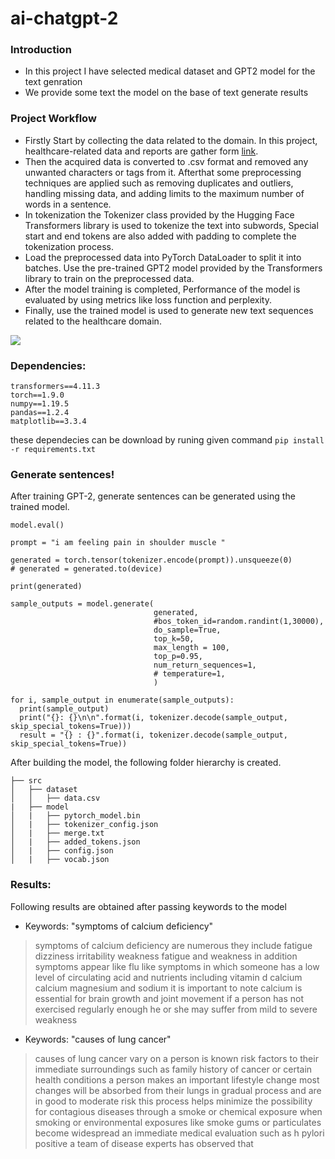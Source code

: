 # ai-chatgpt-2
### Introduction

- In this project I have selected medical dataset and GPT2 model for the text genration
- We provide some text the model on the base of text generate results
### Project Workflow

- Firstly Start by collecting the data related to the domain. In this project, healthcare-related data and reports are gather form [link](https://github.com/LasseRegin/medical-question-answer-data.git).
- Then the acquired data is converted to .csv format and removed any unwanted characters or tags from it. Afterthat some preprocessing techniques are applied such as removing duplicates and outliers, handling missing data, and adding limits to the maximum number of words in a sentence.
- In tokenization the Tokenizer class provided by the Hugging Face Transformers library is used to tokenize the text into subwords, Special start and end tokens are also added with padding to complete the tokenization process.
- Load the preprocessed data into PyTorch DataLoader to split it into batches. Use the pre-trained GPT2 model provided by the Transformers library to train on the preprocessed data.
- After the model training is completed, Performance of the model is evaluated by using metrics like loss function and perplexity.
- Finally, use the trained model is used to generate new text sequences related to the healthcare domain.


![](https://github.com/ioptime-official/ai-chatgpt-2/blob/main/workflow.jpg)


###  Dependencies:
```
transformers==4.11.3
torch==1.9.0
numpy==1.19.5
pandas==1.2.4
matplotlib==3.3.4
```
these dependecies can be download by runing given command
`pip install -r requirements.txt`



### Generate sentences!
After training GPT-2, generate sentences can be generated using the trained model.
```
model.eval()

prompt = "i am feeling pain in shoulder muscle "

generated = torch.tensor(tokenizer.encode(prompt)).unsqueeze(0)
# generated = generated.to(device)

print(generated)

sample_outputs = model.generate(
                                generated, 
                                #bos_token_id=random.randint(1,30000),
                                do_sample=True,   
                                top_k=50, 
                                max_length = 100,
                                top_p=0.95, 
                                num_return_sequences=1,
                                # temperature=1,
                                )

for i, sample_output in enumerate(sample_outputs):
  print(sample_output)
  print("{}: {}\n\n".format(i, tokenizer.decode(sample_output, skip_special_tokens=True)))
  result = "{} : {}".format(i, tokenizer.decode(sample_output, skip_special_tokens=True))

```
After building the model, the following folder hierarchy is created.
```
├── src
│   ├── dataset
│   │   ├── data.csv
|   ├── model
│   |   ├── pytorch_model.bin
│   |   ├── tokenizer_config.json
│   |   ├── merge.txt
│   |   ├── added_tokens.json
│   |   ├── config.json
│   |   ├── vocab.json
```
### Results:
Following results are obtained after passing keywords to the model
- Keywords: "symptoms of calcium deficiency"
> symptoms of calcium deficiency are numerous they include fatigue dizziness irritability weakness fatigue and weakness in addition symptoms appear like flu like symptoms in which someone has a low level of circulating acid and nutrients including vitamin d calcium calcium magnesium and sodium it is important to note calcium is essential for brain growth and joint movement if a person has not exercised regularly enough he or she may suffer from mild to severe weakness
- Keywords: "causes of lung cancer"
>  causes of lung cancer vary on a person is known risk factors to their immediate surroundings such as family history of cancer or certain health conditions a person makes an important lifestyle change most changes will be absorbed from their lungs in gradual process and are in good to moderate risk this process helps minimize the possibility for contagious diseases through a smoke or chemical exposure when smoking or environmental exposures like smoke gums or particulates become widespread an immediate medical evaluation such as h pylori positive a team of disease experts has observed that



